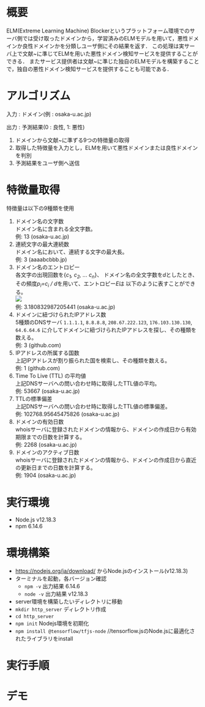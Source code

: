 # 概要
ELM(Extreme Learning Machine) Blockerというプラットフォーム環境でのサーバ側では受け取ったドメインから，学習済みのELMモデルを用いて，悪性ドメインか良性ドメインかを分類しユーザ側にその結果を返す．
この処理は実サーバ上で文献~に準じてELMを用いた悪性ドメイン検知サービスを提供することができる．
またサービス提供者は文献~に準じた独自のELMモデルを構築することで，独自の悪性ドメイン検知サービスを提供することも可能である．
# アルゴリズム

入力 : ドメイン(例 : osaka-u.ac.jp)

出力 : 予測結果(0 : 良性, 1: 悪性)
1. ドメインから文献~に準ずる9つの特徴量の取得
2. 取得した特徴量を入力とし，ELMを用いて悪性ドメインまたは良性ドメインを判別
3. 予測結果をユーザ側へ送信

# 特徴量取得
特徴量は以下の9種類を使用

1. ドメイン名の文字数  
ドメイン名に含まれる全文字数。  
例: 13 (osaka-u.ac.jp)
1. 連続文字の最大連続数  
ドメイン名において、連続する文字の最大長。  
例: 3 (aaaabcbbb.jp)
1. ドメイン名のエントロピー  
各文字の出現回数を{*c<sub>1</sub>, c<sub>2</sub>, ... c<sub>n</sub>*}、
ドメイン名の全文字数を*d*としたとき、
その頻度*p<sub>i</sub>=c<sub>i</sub> / d*を用いて、エントロピー*E*は
以下のように表すことができる。  
    <img src="https://latex.codecogs.com/gif.latex?\begin{align*}&space;E&space;=&space;-&space;\sum_{i=1}^{n}&space;p_{i}&space;\times&space;\log_{2}p_{i}&space;\end{align*}" />  
例: 3.180832987205441 (osaka-u.ac.jp)
1. ドメインに紐づけられたIPアドレス数  
5種類のDNSサーバ `1.1.1.1`, `8.8.8.8`, `208.67.222.123`, `176.103.130.130`, `64.6.64.6`
に介してドメインに紐づけられたIPアドレスを探し、その種類を数える。  
例: 3 (github.com)
1. IPアドレスの所属する国数  
上記IPアドレスが割り振られた国を検索し、その種類を数える。  
例: 1 (github.com)
1. Time To Live (TTL) の平均値  
上記DNSサーバへの問い合わせ時に取得したTTL値の平均。  
例: 53667 (osaka-u.ac.jp)
1. TTLの標準偏差  
上記DNSサーバへの問い合わせ時に取得したTTL値の標準偏差。  
例: 102768.95645475826 (osaka-u.ac.jp)
1. ドメインの有効日数  
whoisサーバに登録されたドメインの情報から、ドメインの作成日から有効期限までの日数を計算する。  
例: 2268 (osaka-u.ac.jp)
1. ドメインのアクティブ日数  
whoisサーバに登録されたドメインの情報から、ドメインの作成日から直近の更新日までの日数を計算する。  
例: 1904 (osaka-u.ac.jp)

# 実行環境
- Node.js v12.18.3
- npm 6.14.6

# 環境構築

- https://nodejs.org/ja/download/ からNode.jsのインストール(v12.18.3)
- ターミナルを起動，各バージョン確認
    - `npm -v` 出力結果 6.14.6
    - `node -v`  出力結果 v12.18.3
- server環境を構築したいディレクトリに移動
- `mkdir http_server` ディレクトリ作成
- `cd http_server`
- `npm init` Nodejs環境を初期化
- `npm install @tensorflow/tfjs-node` //tensorflow.jsのNode.jsに最適化されたライブラリをinstall

# 実行手順     

# デモ

